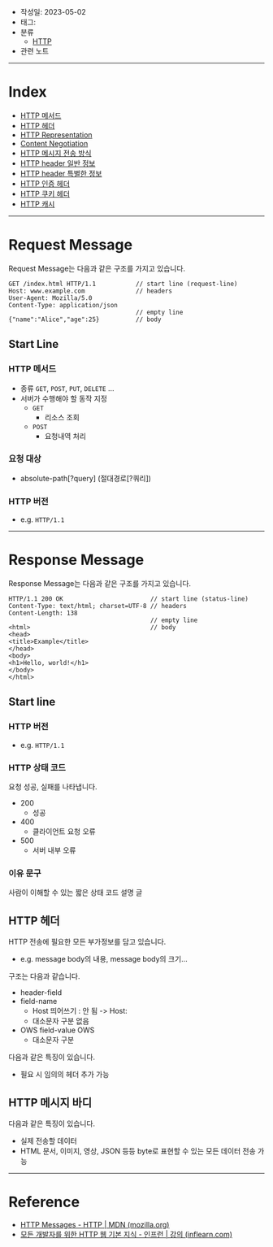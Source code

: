 - 작성일: 2023-05-02
- 태그: 
- 분류
	- [HTTP](HTTP.md)
- 관련 노트
---

# Index

- [HTTP 메서드](HTTP%20메서드.md)
- [HTTP 헤더](HTTP%20헤더.md)
- [HTTP Representation](HTTP%20Representation.md)
- [Content Negotiation](Content%20Negotiation.md)
- [HTTP 메시지 전송 방식](HTTP%20메시지%20전송%20방식.md)
- [HTTP header 일반 정보](HTTP%20header%20일반%20정보.md)
- [HTTP header 특별한 정보](HTTP%20header%20특별한%20정보.md)
- [HTTP 인증 헤더](HTTP%20인증%20헤더.md)
- [HTTP 쿠키 헤더](HTTP%20쿠키%20헤더.md)
- [HTTP 캐시](HTTP%20캐시.md)

---

# Request Message

Request Message는 다음과 같은 구조를 가지고 있습니다.

```
GET /index.html HTTP/1.1           // start line (request-line)
Host: www.example.com              // headers
User-Agent: Mozilla/5.0            
Content-Type: application/json     
                                   // empty line
{"name":"Alice","age":25}          // body
```

## Start Line

### HTTP 메서드

- 종류 `GET`, `POST`, `PUT`, `DELETE` ...
- 서버가 수행해야 할 동작 지정
	- `GET`
		- 리소스 조회
	- `POST`
		- 요청내역 처리

### 요청 대상

- absolute-path\[?query\] (절대경로\[?쿼리\])

### HTTP 버전

- e.g. `HTTP/1.1`

---

# Response Message

Response Message는 다음과 같은 구조를 가지고 있습니다.

```
HTTP/1.1 200 OK                        // start line (status-line)
Content-Type: text/html; charset=UTF-8 // headers
Content-Length: 138
                                       // empty line
<html>                                 // body
<head>
<title>Example</title>
</head>
<body>
<h1>Hello, world!</h1>
</body>
</html>
```

## Start line

### HTTP 버전

- e.g.  `HTTP/1.1`

### HTTP 상태 코드

요청 성공, 실패를 나타냅니다.

- 200
	- 성공
- 400
	- 클라이언트 요청 오류
- 500
	- 서버 내부 오류
### 이유 문구

사람이 이해할 수 있는 짧은 상태 코드 설명 글

## HTTP 헤더

HTTP 전송에 필요한 모든 부가정보를 담고 있습니다.

- e.g. message body의 내용, message body의 크기...

구조는 다음과 같습니다.

- header-field
- field-name
	- Host 띄어쓰기 : 안 됨 -> Host:
	- 대소문자 구분 없음
- OWS field-value OWS
	- 대소문자 구분

다음과 같은 특징이 있습니다.

- 필요 시 임의의 헤더 추가 가능

## HTTP 메시지 바디

다음과 같은 특징이 있습니다.

- 실제 전송할 데이터
- HTML 문서, 이미지, 영상, JSON 등등 byte로 표현할 수 있는 모든 데이터 전송 가능



---
# Reference

- [HTTP Messages - HTTP | MDN (mozilla.org)](https://developer.mozilla.org/en-US/docs/Web/HTTP/Messages)
- [모든 개발자를 위한 HTTP 웹 기본 지식 - 인프런 | 강의 (inflearn.com)](https://www.inflearn.com/course/http-%EC%9B%B9-%EB%84%A4%ED%8A%B8%EC%9B%8C%ED%81%AC) 